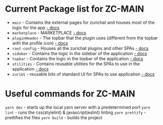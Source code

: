 # Current Package list for ZC-MAIN

- `main` - Contains the external pages for zurichat and houses most of the logic for the app
  [ - docs](./main/README.md)
- `marketplace` - MARKETPLACE
  [ - docs](./marketplace/README.md)
- `pluginHeader` - The topbar that the plugin uses (different from the topbar with the profile icon)
  [ - docs](./pluginHeader/README.md)
- `root-config` - Houses all the zurichat plugins and other SPAs
  [ - docs](./root-config/README.md)
- `sidebar` - Contains the logic in the sidebar of the application
  [ - docs](./sidebar/README.md)
- `topbar` - Contains the logic in the topbar of the application
  [ - docs](./topbar/README.md)
- `utilities` - Contains reusable utilities for the SPAs to use in the application
  [ - docs](./utilities/README.md)
- `zuriUi` - reusable bits of standard UI for SPAs to use application
  [ - docs](./zuriUi/README.md)

# Useful commands for ZC-MAIN

`yarn dev` - starts up the local yarn server with a predetermined port
`yarn lint` - runs the css(stylelint) & javascript(eslint) linting
`yarn prettify` - prettifies the files
`yarn build` - builds the project
